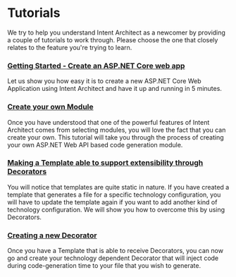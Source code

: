# Tutorials

We try to help you understand Intent Architect as a newcomer by providing a couple of tutorials to work through.
Please choose the one that closely relates to the feature you're trying to learn.

### [Getting Started - Create an ASP.NET Core web app](create-an-aspnetcore-web-app.md)
Let us show you how easy it is to create a new ASP.NET Core Web Application using Intent Architect and have it up and running in 5 minutes.

### [Create your own Module](create-your-own-module.md)
Once you have understood that one of the powerful features of Intent Architect comes from selecting modules, you will love the fact that you can create your own. This tutorial will take you through the process of creating your own ASP.NET Web API based code generation module.

### [Making a Template able to support extensibility through Decorators](make-template-extensible-through-decorators.md)
You will notice that templates are quite static in nature. If you have created a template that generates a file for a specific technology configuration, you will have to update the template again if you want to add another kind of technology configuration. We will show you how to overcome this by using Decorators.

### [Creating a new Decorator](create-new-decorator.md)
Once you have a Template that is able to receive Decorators, you can now go and create your technology dependent Decorator that will inject code during code-generation time to your file that you wish to generate.